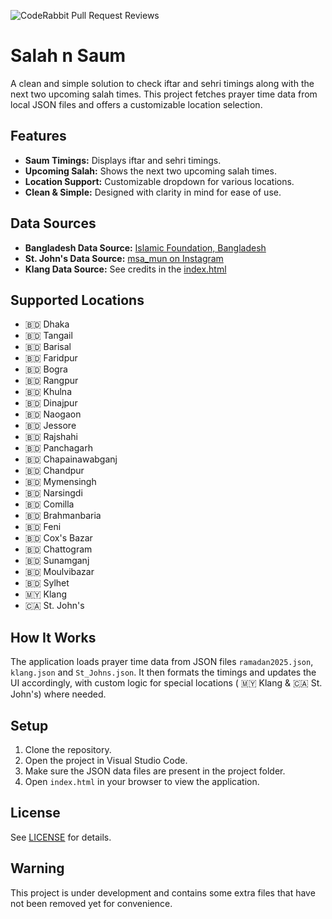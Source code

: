 ![CodeRabbit Pull Request Reviews](https://img.shields.io/coderabbit/prs/github/itzMRZ/salah-n-saum?utm_source=oss&utm_medium=github&utm_campaign=itzMRZ%2Fsalah-n-saum&labelColor=171717&color=FF570A&link=https%3A%2F%2Fcoderabbit.ai&label=CodeRabbit+Reviews)

# Salah n Saum

A clean and simple solution to check iftar and sehri timings along with the next two upcoming salah times. This project fetches prayer time data from local JSON files and offers a customizable location selection.

## Features

- **Saum Timings:** Displays iftar and sehri timings.
- **Upcoming Salah:** Shows the next two upcoming salah times.
- **Location Support:** Customizable dropdown for various locations.
- **Clean & Simple:** Designed with clarity in mind for ease of use.

## Data Sources

- **Bangladesh Data Source:** [Islamic Foundation, Bangladesh](https://www.facebook.com/share/p/18iUrffarT/)
- **St. John's Data Source:** [msa_mun on Instagram](https://www.instagram.com/p/DGN-7QkRYHl/?utm_source=ig_web_copy_link&igsh=MzRlODBiNWFlZA==)
- **Klang Data Source:** See credits in the [index.html](./index.html)

## Supported Locations

- 🇧🇩 Dhaka
- 🇧🇩 Tangail
- 🇧🇩 Barisal
- 🇧🇩 Faridpur
- 🇧🇩 Bogra
- 🇧🇩 Rangpur
- 🇧🇩 Khulna
- 🇧🇩 Dinajpur
- 🇧🇩 Naogaon
- 🇧🇩 Jessore
- 🇧🇩 Rajshahi
- 🇧🇩 Panchagarh
- 🇧🇩 Chapainawabganj
- 🇧🇩 Chandpur
- 🇧🇩 Mymensingh
- 🇧🇩 Narsingdi
- 🇧🇩 Comilla
- 🇧🇩 Brahmanbaria
- 🇧🇩 Feni
- 🇧🇩 Cox's Bazar
- 🇧🇩 Chattogram
- 🇧🇩 Sunamganj
- 🇧🇩 Moulvibazar
- 🇧🇩 Sylhet
- 🇲🇾 Klang
- 🇨🇦 St. John's

## How It Works

The application loads prayer time data from JSON files `ramadan2025.json`, `klang.json` and `St_Johns.json`. It then formats the timings and updates the UI accordingly, with custom logic for special locations ( 🇲🇾 Klang & 🇨🇦 St. John's) where needed.

## Setup

1. Clone the repository.
2. Open the project in Visual Studio Code.
3. Make sure the JSON data files are present in the project folder.
4. Open `index.html` in your browser to view the application.

## License

See [LICENSE](./LICENSE) for details.

## Warning
This project is under development and contains some extra files that have not been removed yet for convenience.
